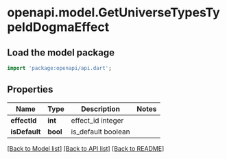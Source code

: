 # openapi.model.GetUniverseTypesTypeIdDogmaEffect

## Load the model package
```dart
import 'package:openapi/api.dart';
```

## Properties
Name | Type | Description | Notes
------------ | ------------- | ------------- | -------------
**effectId** | **int** | effect_id integer | 
**isDefault** | **bool** | is_default boolean | 

[[Back to Model list]](../README.md#documentation-for-models) [[Back to API list]](../README.md#documentation-for-api-endpoints) [[Back to README]](../README.md)


